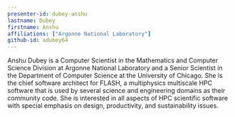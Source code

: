 ```yaml
---
presenter-id: dubey-anshu
lastname: Dubey
firstname: Anshu
affiliations: ["Argonne National Laboratory"]
github-id: adubey64
---
```

Anshu Dubey is a Computer Scientist in the Mathematics and Computer Science Division at Argonne National Laboratory and a Senior Scientist in the Department of Computer Science at the University of Chicago. She is the chief software architect for FLASH, a multiphysics multiscale HPC software that is used by several science and engineering domains as their community code. She is interested in all aspects of HPC scientific software with special emphasis on design, productivity, and sustainability issues.